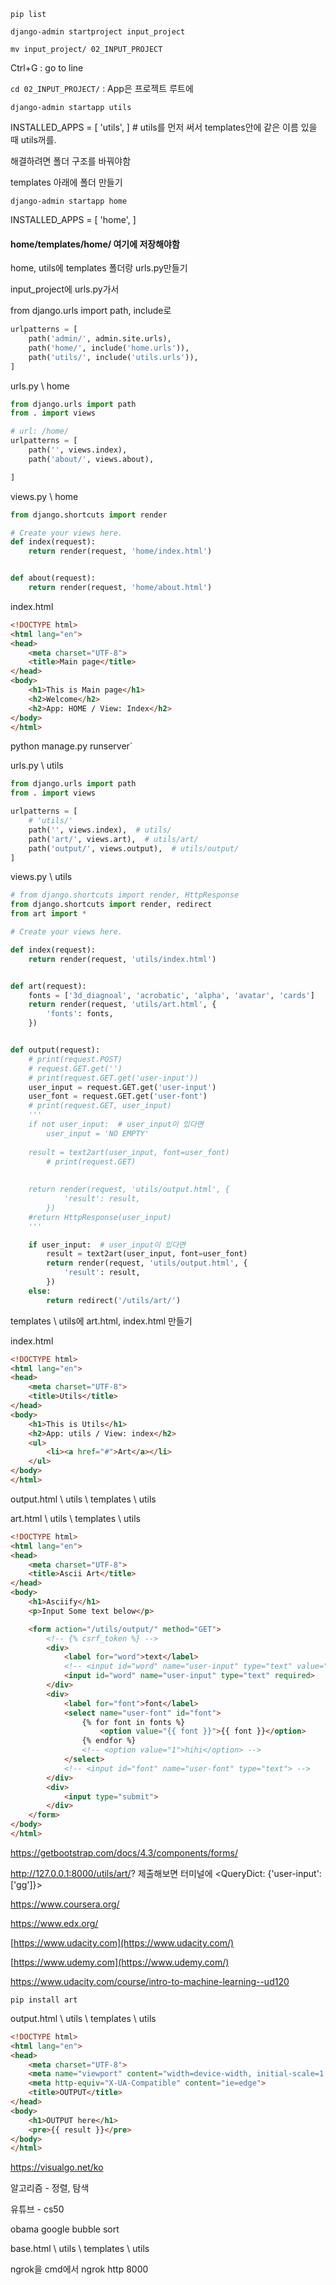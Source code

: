 `pip list`

`django-admin startproject input_project`

`mv input_project/ 02_INPUT_PROJECT`

Ctrl+G : go to line

`cd 02_INPUT_PROJECT/` : App은 프로젝트 루트에

`django-admin startapp utils`

INSTALLED_APPS = [ 'utils', ]  # utils를 먼저 써서 templates안에 같은 이름 있을 때 utils꺼를.

해결하려면 폴더 구조를 바꿔야함

templates 아래에 폴더 만들기

`django-admin startapp home`

INSTALLED_APPS = [ 'home', ]

#### home/templates/home/ 여기에 저장해야함

home, utils에 templates 폴더랑 urls.py만들기

input_project에 urls.py가서 

from django.urls import path, include로 

```python
urlpatterns = [
    path('admin/', admin.site.urls),
    path('home/', include('home.urls')),
    path('utils/', include('utils.urls')),
]

```



urls.py \ home

```python
from django.urls import path
from . import views

# url: /home/
urlpatterns = [
    path('', views.index),
    path('about/', views.about),

]
```



views.py \ home

```python
from django.shortcuts import render

# Create your views here.
def index(request):
    return render(request, 'home/index.html')


def about(request):
    return render(request, 'home/about.html')
```



index.html

```html
<!DOCTYPE html>
<html lang="en">
<head>
    <meta charset="UTF-8">
    <title>Main page</title>
</head>
<body>
    <h1>This is Main page</h1>
    <h2>Welcome</h2>
    <h2>App: HOME / View: Index</h2>
</body>
</html>
```



python manage.py runserver`



urls.py \ utils

```python
from django.urls import path
from . import views

urlpatterns = [
    # 'utils/'
    path('', views.index),  # utils/
    path('art/', views.art),  # utils/art/
    path('output/', views.output),  # utils/output/
]
```



views.py \ utils

```python
# from django.shortcuts import render, HttpResponse
from django.shortcuts import render, redirect
from art import *

# Create your views here.

def index(request):
    return render(request, 'utils/index.html')


def art(request):
    fonts = ['3d_diagnoal', 'acrobatic', 'alpha', 'avatar', 'cards']
    return render(request, 'utils/art.html', {
        'fonts': fonts,
    })


def output(request):
    # print(request.POST)
    # request.GET.get('')
    # print(request.GET.get('user-input'))
    user_input = request.GET.get('user-input')
    user_font = request.GET.get('user-font')
    # print(request.GET, user_input)
    '''
    if not user_input:  # user_input이 있다면
        user_input = 'NO EMPTY'
    
    result = text2art(user_input, font=user_font)
        # print(request.GET)
        
    
    return render(request, 'utils/output.html', {
            'result': result,
        })
    #return HttpResponse(user_input)
    '''

    if user_input:  # user_input이 있다면
        result = text2art(user_input, font=user_font)
        return render(request, 'utils/output.html', {
            'result': result,
        })
    else:
        return redirect('/utils/art/')
```



templates \ utils에 art.html, index.html 만들기

index.html

```html
<!DOCTYPE html>
<html lang="en">
<head>
    <meta charset="UTF-8">
    <title>Utils</title>
</head>
<body>
    <h1>This is Utils</h1>
    <h2>App: utils / View: index</h2>
    <ul>
        <li><a href="#">Art</a></li>
    </ul>
</body>
</html>
```



output.html \ utils \ templates \ utils

art.html \ utils \ templates \ utils

```html
<!DOCTYPE html>
<html lang="en">
<head>
    <meta charset="UTF-8">
    <title>Ascii Art</title>
</head>
<body>
    <h1>Asciify</h1>
    <p>Input Some text below</p>

    <form action="/utils/output/" method="GET">
        <!-- {% csrf_token %} -->
        <div>
            <label for="word">text</label>
            <!-- <input id="word" name="user-input" type="text" value="HIHI"> -->
            <input id="word" name="user-input" type="text" required>
        </div>
        <div>
            <label for="font">font</label>
            <select name="user-font" id="font">
                {% for font in fonts %}
                    <option value="{{ font }}">{{ font }}</option>
                {% endfor %}
                <!-- <option value="1">hihi</option> -->
            </select>
            <!-- <input id="font" name="user-font" type="text"> -->
        </div>
        <div>
            <input type="submit">
        </div>
    </form>
</body>
</html>
```



https://getbootstrap.com/docs/4.3/components/forms/



http://127.0.0.1:8000/utils/art/? 제출해보면 터미널에 <QueryDict: {'user-input': ['gg']}>



https://www.coursera.org/

https://www.edx.org/

[https://www.udacity.com](https://www.udacity.com/)

[https://www.udemy.com](https://www.udemy.com/)

https://www.udacity.com/course/intro-to-machine-learning--ud120





`pip install art`

output.html \ utils \ templates \ utils

```html
<!DOCTYPE html>
<html lang="en">
<head>
    <meta charset="UTF-8">
    <meta name="viewport" content="width=device-width, initial-scale=1.0">
    <meta http-equiv="X-UA-Compatible" content="ie=edge">
    <title>OUTPUT</title>
</head>
<body>
    <h1>OUTPUT here</h1>
    <pre>{{ result }}</pre>
</body>
</html>
```



https://visualgo.net/ko

알고리즘 - 정렬, 탐색

유튜브 - cs50

obama google bubble sort



base.html \ utils \ templates \ utils



ngrok을 cmd에서 ngrok http 8000

